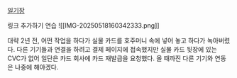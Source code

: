 [일기장](https://www.yes24.com/product/search?domain=BOOK&query=%25EC%2598%25B5%25EC%258B%259C%25EB%2594%2594%25EC%2596%25B8)

링크 추가하기 연습
![[IMG-20250518160342333.png]] 

대략 2년 전, 어떤 작업을 하다가 실물 카드를 호주머니 속에 넣어 놓고 하다가 녹아버렸다. 
다른 기기들과 연결을 하려고 결제 페이지에 접속했지만 실물 카드 뒷장에 있는 CVC가 없어 일단은 카드 회사에 카드 재발급을 요청했다. 올 때까진 다른 기기와 연동은 나중에 해야겠다.

